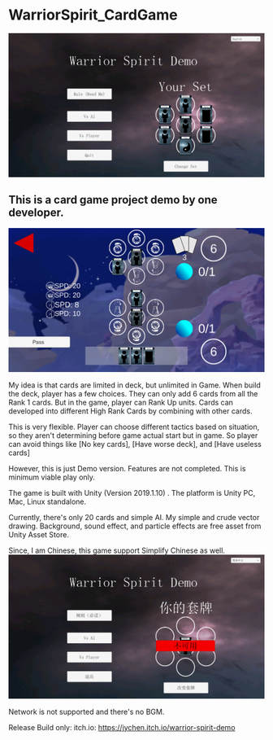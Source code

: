 # WarriorSpirit_CardGame

![alt](./Screenshot%20(2).png) 

## This is a card game project demo by one developer.

![alt](./Screenshot%20(4).png) 

My idea is that cards are limited in deck, but unlimited in Game. When build the deck, player has a few choices. They can only add 6 cards from all the Rank 1 cards. But in the game, player can Rank Up units. Cards can developed into different High Rank Cards by combining with other cards. 

This is very flexible. Player can choose different tactics based on situation, so they aren't determining before game actual start but in game. So player can avoid things like [No key cards], [Have worse deck], and [Have useless cards]

However, this is just Demo version. Features are not completed. This is minimum viable play only. 

The game is built with Unity (Version 2019.1.10) . The platform is Unity PC, Mac, Linux standalone. 

Currently, there's only 20 cards and simple AI. My simple and crude vector drawing. Background, sound effect, and particle effects are free asset from Unity Asset Store.

Since, I am Chinese, this game support Simplify Chinese as well. 
![alt](./Screenshot%20(6).png) 

Network is not supported and there's no BGM.

Release Build only:
itch.io: https://jychen.itch.io/warrior-spirit-demo
